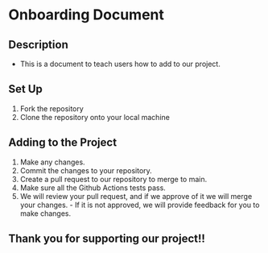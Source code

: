 # Onboarding Document
## Description
  - This is a document to teach users how to add to our project. 
## Set Up
  1. Fork the repository
  2. Clone the repository onto your local machine
## Adding to the Project 
  1. Make any changes. 
  2. Commit the changes to your repository. 
  3. Create a pull request to our repository to merge to main.
  4. Make sure all the Github Actions tests pass. 
  5. We will review your pull request, and if we approve of it we will merge your changes. 
    - If it is not approved, we will provide feedback for you to make changes. 
 ## Thank you for supporting our project!!
